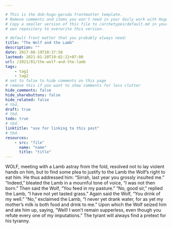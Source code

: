 ```yaml
---

# This is the dnb-hugo-garuda frontmatter template. 
# Remove comments and items you won't need in your daily work with Hugo.
# Copy a smaller version of this file to /archetypes/default.md in your
# own repository to overwrite this version.

# default front matter that you probably always need:
title: "The Wolf and the Lamb"
description: ""
date: 2017-08-19T10:37:58
lastmod: 2021-01-20T19:02:22+07:00
url: /2021/01/the-wolf-and-the-lamb
tags:
    - tag1
    - tag2
# set to false to hide comments on this page
# remove this if you want to show comments for less clutter
hide_comments: false
hide_sharebuttons: false
hide_related: false
# tbd.
draft: true
# tbd.
todo: true
# tbd.
linktitle: "use for linking to this post"
# tbd.
resources:
    - src: "file"
      name: "name"
      title: "title"
---
```


WOLF, meeting with a Lamb astray from the fold, resolved not to lay violent hands on him, but to find some plea to justify to the Lamb the Wolf’s right to eat him. He thus addressed him: “Sirrah, last year you grossly insulted me.” “Indeed,” bleated the Lamb in a mournful tone of voice, “I was not then born.” Then said the Wolf, “You feed in my pasture.” “No, good sir,” replied the Lamb, “I have not yet tasted grass.” Again said the Wolf, “You drink of my well.” “No,” exclaimed the Lamb, “I never yet drank water, for as yet my mother’s milk is both food and drink to me.” Upon which the Wolf seized him and ate him up, saying, “Well! I won’t remain supperless, even though you refute every one of my imputations.” The tyrant will always find a pretext for his tyranny.
